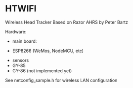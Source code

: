 # HTWIFI
Wireless Head Tracker
Based on Razor AHRS by Peter Bartz

Hardware:
* main board:
- ESP8266 (WeMos, NodeMCU, etc)
* sensors
* GY-85
* GY-86 (not implemented yet)

See netconfig_sample.h for wireless LAN configuration
